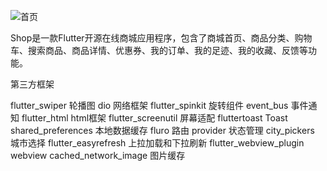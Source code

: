 ![首页](https://github.com/youxinLu/mall/blob/master/screenshots/Screenshot_20190903_092259_com.example.mall.jpg)

Shop是一款Flutter开源在线商城应用程序，包含了商城首页、商品分类、购物车、搜索商品、商品详情、优惠券、我的订单、我的足迹、我的收藏、反馈等功能。

第三方框架

flutter_swiper      轮播图
dio                 网络框架
flutter_spinkit     旋转组件
event_bus           事件通知
flutter_html        html框架
flutter_screenutil  屏幕适配
fluttertoast        Toast
shared_preferences  本地数据缓存 
fluro               路由
provider            状态管理
city_pickers        城市选择
flutter_easyrefresh 上拉加载和下拉刷新
flutter_webview_plugin webview
cached_network_image   图片缓存
 
